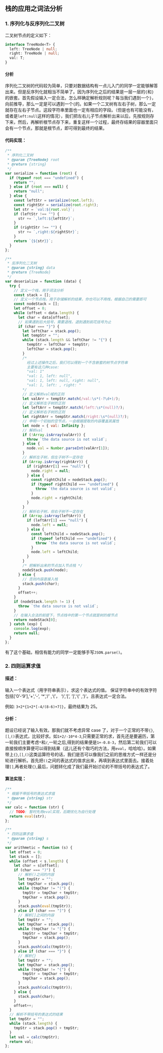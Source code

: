 ## 栈的应用之词法分析

### 1. 序列化与反序列化二叉树

二叉树节点的定义如下：

```ts
interface TreeNode<T> {
  left: TreeNode | null;
  right: TreeNode | null;
  val: T;
}
```

#### 分析

序列化二叉树的代码较为简单，只要对数据结构有一点儿入门的同学一定能够解答出来。但是反序列化就相当不简单了。因为序列化之后的结果是一层一层的`{`和`}`的嵌套。首先假设输入一定合法，怎么样确定解析规则呢？每当我们遇到一个`}`，向前推导，那么一定是可以遇到一个`{`的。如果一个二叉树有左右子树，那么一定就存在左右子节点。这段字符串里面也一定有相应的字段。（但是也有可能没有，或者是`left:null`这样的情况），我们把左右儿子节点解析出来以后，先按规则存下来，然后，再解析根节点存下来，重复这样一个过程，最终存结果的容器里面只会有一个节点，那就是根节点，即可得到最终的结果。

#### 代码实现：

```javascript
/**
 * 序列化二叉树
 * @param {TreeNode} root
 * @return {string}
 */
var serialize = function (root) {
  if (typeof root === "undefined") {
    return "";
  } else if (root === null) {
    return "null";
  } else {
    const leftStr = serialize(root.left);
    const rightStr = serialize(root.right);
    let str = `val:${root.val}`;
    if (leftStr !== "") {
      str += `,left:${leftStr}`;
    }
    if (rightStr !== "") {
      str += `,right:${rightStr}`;
    }
    return `{${str}}`;
  }
};

/**
 * 反序列化二叉树
 * @param {string} data
 * @return {TreeNode}
 */
var deserialize = function (data) {
  try {
    // 定义一个栈，用于词法分析
    const stack = [];
    // 定义一个节点栈，用于存储解析的结果，你也可以不用栈，根据自己的需要即可
    const nodeStack = [];
    let offset = 0;
    while (offset < data.length) {
      let char = data[offset];
      // 如果遇到后大括号，需要退栈，退到遇到前花括号为止
      if (char === "}") {
        let leftChar = stack.pop();
        let tempStr = "";
        while (stack.length && leftChar != "{") {
          tempStr = leftChar + tempStr;
          leftChar = stack.pop();
        }
        /*
          经过上述操作之后，我们可以得到一个不含嵌套的树节点字符串
          主要有这几种case:
          "val: 1"
          "val: 1, left: null",
          "val: 1, left: null, right: null",
          "val: 1, left: , right: "
        */
        // 定义解析val域的正则
        let valArr = tempStr.match(/val:\s*(-?\d+)/);
        // 定义解析左子树的正则
        let leftArr = tempStr.match(/left:\s*(null)?/);
        // 定义解析右子树的正则
        let rightArr = tempStr.match(/right:\s*(null)?/);
        // 申明一个初始的空节点，一会根据提取的内容覆盖其属性
        let node = { val: Infinity };
        // 解析val
        if (!Array.isArray(valArr)) {
          throw `the data source is not valid`;
        } else {
          node.val = Number.parseInt(valArr[1]);
        }
        // 解析左子树，但左子树不一定存在
        if (Array.isArray(rightArr)) {
          if (rightArr[1] === "null") {
            node.right = null;
          } else {
            const rightChild = nodeStack.pop();
            if (typeof rightChild === "undefined") {
              throw `the data source is not valid`;
            }
            node.right = rightChild;
          }
        }
        // 解析右子树，但右子树不一定存在
        if (Array.isArray(leftArr)) {
          if (leftArr[1] === "null") {
            node.left = null;
          } else {
            const leftChild = nodeStack.pop();
            if (typeof leftChild === "undefined") {
              throw `the data source is not valid`;
            }
            node.left = leftChild;
          }
        }
        /* 把解析出来的节点加入节点栈 */
        nodeStack.push(node);
      } else {
        // 否则内容直接入栈
        stack.push(char);
      }
      offset++;
    }
    if (nodeStack.length != 1) {
      throw `the data source is not valid`;
    }
    // 在输入合法的前提下，节点栈中的第一个节点就是树的根节点
    return nodeStack[0];
  } catch (exp) {
    console.log(exp);
    return null;
  }
};
```

有了这个基础，相信有能力的同学一定能够手写`JSON.parse()`。

### 2. 四则运算求值

#### 描述：

输入一个表达式（用字符串表示），求这个表达式的值。
保证字符串中的有效字符包括[‘0’-‘9’],‘+’,‘-’, ‘\*’,‘/’ ,‘(’， ‘)’,‘[’, ‘]’,‘{’ ,‘}’。且表达式一定合法。

例如:
`3+2*{1+2*[-4/(8-6)+7]}`，最终结果为 25。

#### 分析：

题设已经说了输入有效。那我们就不考虑异常 case 了，对于一个正常的不带`{}`,`[]`,`()`表达式，比较好求。如`1+2/-10*4-3`,只需要正常的求，首先还是要遍历，第一轮我们主要考虑`*`和`/`,一轮之后,得到的结果便是`1+-0.8-3`，然后第二轮我们可以直接按顺序算便可以得到结果（这儿还有个取巧的方法，用`eval`，哈哈哈）。如果带上`{}`,`[]`,`()`这类运算符号的话，我们是否可以像我们之前的思维方式一样还是分轮进行解析。首先把`()`之间的表达式的值求出来，再填到表达式里面去。接着处理`[]`,再者处理`{}`,最后，问题转化成了我们最开始讨论的不带括号的表达式了。

#### 算法实现：

```javascript
/**
 * 根据不带括号的表达式求值
 * @param {string} str
 */
var calc = function (str) {
  // TODO: 暂时先用eval实现，后期优化为自行处理
  return eval(str);
};

/**
 * 四则运算求值
 * @param {string} s
 */
var arithmetic = function (s) {
  let offset = 0;
  let stack = [];
  while (offset < s.length) {
    let char = s[offset];
    if (char === ")") {
      // 解析()之间的内容
      let tmpStr = "";
      let tmpChar = stack.pop();
      while (tmpChar != "(") {
        tmpStr = tmpChar + tmpStr;
        tmpChar = stack.pop();
      }
      stack.push(eval(tmpStr));
    } else if (char === "]") {
      // 解析[]之间的内容
      let tmpStr = "";
      let tmpChar = stack.pop();
      while (tmpChar != "[") {
        tmpStr = tmpChar + tmpStr;
        tmpChar = stack.pop();
      }
      stack.push(calc(tmpStr));
    } else if (char === "}") {
      // 解析{}
      let tmpStr = "";
      let tmpChar = stack.pop();
      while (tmpChar != "{") {
        tmpStr = tmpChar + tmpStr;
        tmpChar = stack.pop();
      }
      stack.push(calc(tmpStr));
    } else {
      stack.push(char);
    }
    offset++;
  }
  // 解析不带括号的表达式的结果
  let tmpStr = "";
  while (stack.length) {
    tmpStr = stack.pop() + tmpStr;
  }
  let val = calc(tmpStr);
  return val;
};
```
